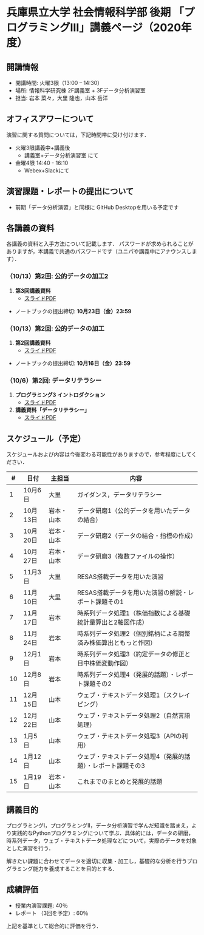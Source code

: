 # 兵庫県立大学 社会情報科学部 後期 「プログラミングIII」講義ページ（2020年度）

## 開講情報
- 開講時間: 火曜3限（13:00 – 14:30）
- 場所: 情報科学研究棟 2F講義室 + 3Fデータ分析演習室
- 担当: 岩本 菜々，大里 隆也，⼭本 岳洋

## オフィスアワーについて
演習に関する質問については，下記時間帯に受け付けます．
- 火曜3限講義中+講義後
  - 講義室+データ分析演習室 にて
- 金曜4限 14:40 - 16:10
  - Webex+Slackにて

## 演習課題・レポートの提出について
- 前期「データ分析演習」と同様に GitHub Desktopを用いる予定です


## 各講義の資料
各講義の資料と入手方法について記載します．
パスワードが求められることがありますが，本講義で共通のパスワードです（ユニパや講義中にアナウンスします）．

### （10/13）第2回: 公的データの加工2

1. **第3回講義資料**
   - [スライドPDF](./materials/03/2020prog3_week3.pdf)
- ノートブックの提出締切: **10月23日（金）23:59**

### （10/13）第2回: 公的データの加工

1. **第2回講義資料**
   - [スライドPDF](materials/02/2020prog3_week2.pdf)
- ノートブックの提出締切: **10月16日（金）23:59**

### （10/6）第2回: データリテラシー

1. **プログラミング3 イントロダクション**
   - [スライドPDF](materials/01/2020prog3_week1_intro.pdf)
2. **講義資料「データリテラシー」**
   - [スライドPDF](materials/01/2020prog3_week1_literacy.pdf)


## スケジュール（予定）

スケジュールおよび内容は今後変わる可能性がありますので，参考程度にしてください．


| #   | 日付     | 主担当     | 内容                                                            |
| --- | -------- | ---------- | --------------------------------------------------------------- |
| 1   | 10月6日  | 大里       | ガイダンス，データリテラシー                                    |
| 2   | 10月13日 | 岩本・山本 | データ研磨1（公的データを用いたデータの結合）                   |
| 3   | 10月20日 | 岩本・山本 | データ研磨2（データの結合・指標の作成）                         |
| 4   | 10月27日 | 岩本・山本 | データ研磨3（複数ファイルの操作）                               |
| 5   | 11月3日  | 大里       | RESAS搭載データを用いた演習                                     |
| 6   | 11月10日 | 大里       | RESAS搭載データを用いた演習の解説・レポート課題その1            |
| 7   | 11月17日 | 岩本       | 時系列データ処理1（株価指数による基礎統計量算出と2軸図作成）    |
| 8   | 11月24日 | 岩本       | 時系列データ処理2（個別銘柄による調整済み株価算出ともっと作図） |
| 9   | 12月1日  | 岩本       | 時系列データ処理3（約定データの修正と日中株価変動作図）         |
| 10  | 12月8日  | 岩本       | 時系列データ処理4（発展的話題）・レポート課題その2              |
| 11  | 12月15日 | 山本       | ウェブ・テキストデータ処理1（スクレイピング）                   |
| 12  | 12月22日 | 山本       | ウェブ・テキストデータ処理2（自然言語処理）                     |
| 13  | 1月5日   | 山本       | ウェブ・テキストデータ処理3（APIの利用）                        |
| 14  | 1月12日  | 山本       | ウェブ・テキストデータ処理4（発展的話題）・レポート課題その3    |
| 15  | 1月19日  | 岩本・山本 | これまでのまとめと発展的話題                                    |

## 講義目的
プログラミングI，プログラミングII，データ分析演習で学んだ知識を踏まえ，より実践的なPythonプログラミングについて学ぶ．具体的には，データの研磨，時系列データ，ウェブ・テキストデータ処理などについて，実際のデータを対象とした演習を行う．

解きたい課題に合わせてデータを適切に収集・加工し，基礎的な分析を行うプログラミング能力を養成することを目的とする．


## 成績評価
- 授業内演習課題: 40％
- レポート （3回を予定）: 60％

上記を基準として総合的に評価を⾏う．
